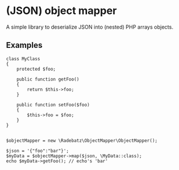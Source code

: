 # (JSON) object mapper
A simple library to deserialize JSON into (nested) PHP  arrays objects.

## Examples
````
class MyClass 
{
    protected $foo;
    
    public function getFoo()
    {
        return $this->foo;
    }
    
    public function setFoo($foo) 
    {
        $this->foo = $foo;
    }
}

    
$objectMapper = new \Radebatz\ObjectMapper\ObjectMapper();

$json = '{"foo":"bar"}';
$myData = $objectMapper->map($json, \MyData::class);
echo $myData->getFoo(); // echo's 'bar'
````